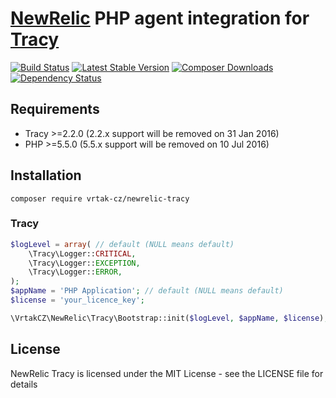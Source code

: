 # [NewRelic](http://newrelic.com) PHP agent integration for [Tracy](http://tracy.nette.org)

[![Build Status](https://img.shields.io/travis/Vrtak-CZ/NewRelic-Tracy.svg?style=flat-square)](https://travis-ci.org/Vrtak-CZ/NewRelic-Tracy)
[![Latest Stable Version](https://img.shields.io/packagist/v/vrtak-cz/newrelic-tracy.svg?style=flat-square)](https://packagist.org/packages/vrtak-cz/newrelic-tracy)
[![Composer Downloads](https://img.shields.io/packagist/dt/vrtak-cz/newrelic-tracy.svg?style=flat-square)](https://packagist.org/packages/vrtak-cz/newrelic-tracy)
[![Dependency Status](https://img.shields.io/versioneye/d/user/projects/540228ffeab62a956f00008f.svg?style=flat-square)](https://www.versioneye.com/user/projects/540228ffeab62a956f00008f)

## Requirements
- Tracy >=2.2.0 (2.2.x support will be removed on 31 Jan 2016)
- PHP >=5.5.0 (5.5.x support will be removed on 10 Jul 2016)

## Installation

```
composer require vrtak-cz/newrelic-tracy
```

### Tracy

```php
$logLevel = array( // default (NULL means default)
    \Tracy\Logger::CRITICAL,
    \Tracy\Logger::EXCEPTION,
    \Tracy\Logger::ERROR,
);
$appName = 'PHP Application'; // default (NULL means default)
$license = 'your_licence_key';

\VrtakCZ\NewRelic\Tracy\Bootstrap::init($logLevel, $appName, $license); // all parameters are optional
```

## License
NewRelic Tracy is licensed under the MIT License - see the LICENSE file for details
